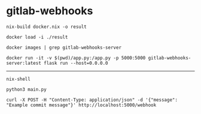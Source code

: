 # gitlab-webhooks


```shell
nix-build docker.nix -o result
```

```shell
docker load -i ./result
```

```shell
docker images | grep gitlab-webhooks-server
```

```shell
docker run -it -v $(pwd)/app.py:/app.py -p 5000:5000 gitlab-webhooks-server:latest flask run --host=0.0.0.0
```

---

```shell
nix-shell
```

```shell
python3 main.py
```

```shell
curl -X POST -H "Content-Type: application/json" -d '{"message": "Example commit message"}' http://localhost:5000/webhook
```
